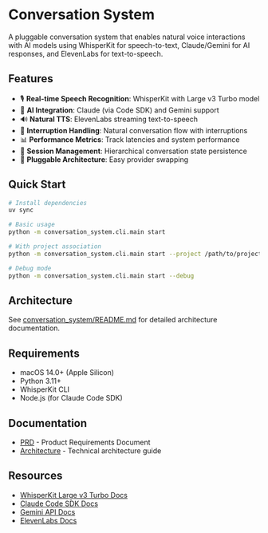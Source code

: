 # Conversation System

A pluggable conversation system that enables natural voice interactions with AI models using WhisperKit for speech-to-text, Claude/Gemini for AI responses, and ElevenLabs for text-to-speech.

## Features

- 🎙️ **Real-time Speech Recognition**: WhisperKit with Large v3 Turbo model
- 🤖 **AI Integration**: Claude (via Code SDK) and Gemini support
- 🔊 **Natural TTS**: ElevenLabs streaming text-to-speech
- 🔄 **Interruption Handling**: Natural conversation flow with interruptions
- 📊 **Performance Metrics**: Track latencies and system performance
- 💾 **Session Management**: Hierarchical conversation state persistence
- 🔌 **Pluggable Architecture**: Easy provider swapping

## Quick Start

```bash
# Install dependencies
uv sync

# Basic usage
python -m conversation_system.cli.main start

# With project association
python -m conversation_system.cli.main start --project /path/to/project

# Debug mode
python -m conversation_system.cli.main start --debug
```

## Architecture

See [conversation_system/README.md](conversation_system/README.md) for detailed architecture documentation.

## Requirements

- macOS 14.0+ (Apple Silicon)
- Python 3.11+
- WhisperKit CLI
- Node.js (for Claude Code SDK)

## Documentation

- [PRD](specs/2025_06_07_14_35_00_conversation_system.md) - Product Requirements Document
- [Architecture](conversation_system/README.md) - Technical architecture guide

## Resources
- [WhisperKit Large v3 Turbo Docs](https://huggingface.co/openai/whisper-large-v3-turbo)
- [Claude Code SDK Docs](https://docs.anthropic.com/en/docs/claude-code/sdk)
- [Gemini API Docs](https://ai.google.dev/gemini-api/docs)
- [ElevenLabs Docs](https://elevenlabs.io/docs)
